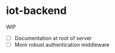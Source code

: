 # iot-backend
WIP

- [ ] Documentation at root of server
- [ ] More robust authentication middleware
